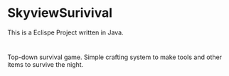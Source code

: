# SkyviewSurivival
This is a Eclispe Project written in Java.

#
Top-down survival game. Simple crafting system to make tools and other items to survive the night.
